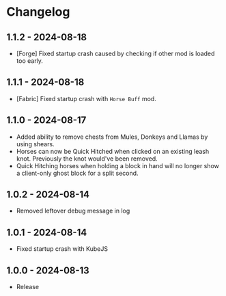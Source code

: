 # Changelog

## 1.1.2 - 2024-08-18
- [Forge] Fixed startup crash caused by checking if other mod is loaded too early.

## 1.1.1 - 2024-08-18
- [Fabric] Fixed startup crash with `Horse Buff` mod. 

## 1.1.0 - 2024-08-17
- Added ability to remove chests from Mules, Donkeys and Llamas by using shears.
- Horses can now be Quick Hitched when clicked on an existing leash knot. Previously the knot would've been removed.
- Quick Hitching horses when holding a block in hand will no longer show a client-only ghost block for a split second. 

## 1.0.2 - 2024-08-14
- Removed leftover debug message in log 

## 1.0.1 - 2024-08-14
- Fixed startup crash with KubeJS

## 1.0.0 - 2024-08-13
- Release
